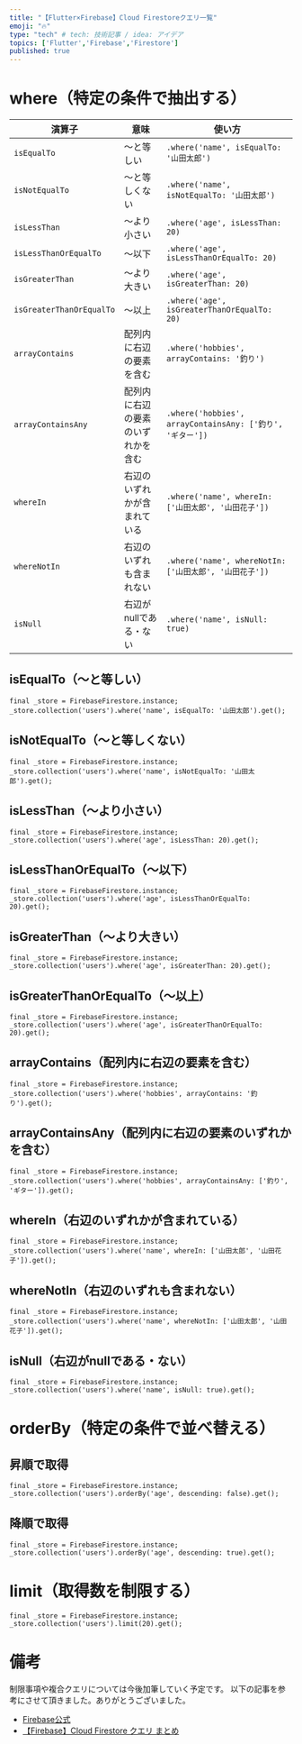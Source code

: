 ```yaml
---
title: "【Flutter×Firebase】Cloud Firestoreクエリ一覧"
emoji: "🔥"
type: "tech" # tech: 技術記事 / idea: アイデア
topics: ['Flutter','Firebase','Firestore']
published: true
---
```



# where（特定の条件で抽出する）
| 演算子                   | 意味                               | 使い方                                                    |
| ------------------------ | ---------------------------------- | --------------------------------------------------------- |
| `isEqualTo`              | 〜と等しい                         | `.where('name', isEqualTo: '山田太郎')`                   |
| `isNotEqualTo`           | 〜と等しくない                     | `.where('name', isNotEqualTo: '山田太郎')`                |
| `isLessThan`             | 〜より小さい                       | `.where('age', isLessThan: 20)`                           |
| `isLessThanOrEqualTo`    | 〜以下                             | `.where('age', isLessThanOrEqualTo: 20)`                  |
| `isGreaterThan`          | 〜より大きい                       | `.where('age', isGreaterThan: 20)`                        |
| `isGreaterThanOrEqualTo` | 〜以上                             | `.where('age', isGreaterThanOrEqualTo: 20)`               |
| `arrayContains`          | 配列内に右辺の要素を含む           | `.where('hobbies', arrayContains: '釣り')`                |
| `arrayContainsAny`       | 配列内に右辺の要素のいずれかを含む | `.where('hobbies', arrayContainsAny: ['釣り', 'ギター'])` |
| `whereIn`                | 右辺のいずれかが含まれている       | `.where('name', whereIn: ['山田太郎', '山田花子'])`       |
| `whereNotIn`             | 右辺のいずれも含まれない           | `.where('name', whereNotIn: ['山田太郎', '山田花子'])`    |
| `isNull`                 | 右辺がnullである・ない             | `.where('name', isNull: true)`                            |


## isEqualTo（〜と等しい）

```dart:「name」 が 「山田太郎」 であるユーザーを抽出
final _store = FirebaseFirestore.instance;
_store.collection('users').where('name', isEqualTo: '山田太郎').get();
```
## isNotEqualTo（〜と等しくない）
```dart:「name」 が 「山田太郎」 でないユーザーを抽出
final _store = FirebaseFirestore.instance;
_store.collection('users').where('name', isNotEqualTo: '山田太郎').get();
```

## isLessThan（〜より小さい）
```dart:「age」 が 20 より小さい（ 20 の場合は含まない）ユーザーを抽出
final _store = FirebaseFirestore.instance;
_store.collection('users').where('age', isLessThan: 20).get();
```

## isLessThanOrEqualTo（〜以下）
```dart:「age」 が 20 以下（ 20 の場合を含む）のユーザーを抽出
final _store = FirebaseFirestore.instance;
_store.collection('users').where('age', isLessThanOrEqualTo: 20).get();
```
## isGreaterThan（〜より大きい）
```dart:「age」 が 20 より大きい（ 20 の場合は含まない）ユーザーを抽出
final _store = FirebaseFirestore.instance;
_store.collection('users').where('age', isGreaterThan: 20).get();
```

## isGreaterThanOrEqualTo（〜以上）
```dart:「age」 が 20 以上（ 20 の場合を含む）のユーザーを抽出
final _store = FirebaseFirestore.instance;
_store.collection('users').where('age', isGreaterThanOrEqualTo: 20).get();
```


## arrayContains（配列内に右辺の要素を含む）
```dart:配列 「hobbies」 に 「釣り」 を含むユーザーを抽出
final _store = FirebaseFirestore.instance;
_store.collection('users').where('hobbies', arrayContains: '釣り').get();
```


## arrayContainsAny（配列内に右辺の要素のいずれかを含む）
```dart:配列 「hobbies」 に 「釣り」 、 「ギター」 のいずれかを含むユーザーを抽出
final _store = FirebaseFirestore.instance;
_store.collection('users').where('hobbies', arrayContainsAny: ['釣り', 'ギター']).get();
```

## whereIn（右辺のいずれかが含まれている）
```dart:「name」 が 「山田太郎」 、 「山田花子」 のいずれかであるユーザーを抽出
final _store = FirebaseFirestore.instance;
_store.collection('users').where('name', whereIn: ['山田太郎', '山田花子']).get();
```

## whereNotIn（右辺のいずれも含まれない）
```dart:「name」 が 「山田太郎」 、 「山田花子」 のいずれでもないユーザーを抽出
final _store = FirebaseFirestore.instance;
_store.collection('users').where('name', whereNotIn: ['山田太郎', '山田花子']).get();
```

## isNull（右辺がnullである・ない）
```dart:「name」 がnullであるユーザーを抽出
final _store = FirebaseFirestore.instance;
_store.collection('users').where('name', isNull: true).get();
```

# orderBy（特定の条件で並べ替える）
## 昇順で取得
```dart:「age」 が小さい順に取得
final _store = FirebaseFirestore.instance;
_store.collection('users').orderBy('age', descending: false).get();
```
## 降順で取得
```dart:「age」 が大きい順に取得
final _store = FirebaseFirestore.instance;
_store.collection('users').orderBy('age', descending: true).get();
```

# limit（取得数を制限する） 
```dart:「users」 からドキュメントを 20 個取得
final _store = FirebaseFirestore.instance;
_store.collection('users').limit(20).get();
```

# 備考
制限事項や複合クエリについては今後加筆していく予定です。
以下の記事を参考にさせて頂きました。ありがとうございました。
- [Firebase公式](https://firebase.google.com/docs/firestore/query-data/queries?hl=ja)
- [【Firebase】Cloud Firestore クエリ まとめ
](https://zenn.dev/tentel/articles/ea7d5c03e68e6d142d98)


